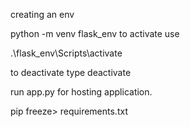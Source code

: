 creating an env 

python -m venv flask_env
to activate use

.\\flask_env\\Scripts\\activate

to deactivate type deactivate

run app.py for hosting application.

pip freeze> requirements.txt
